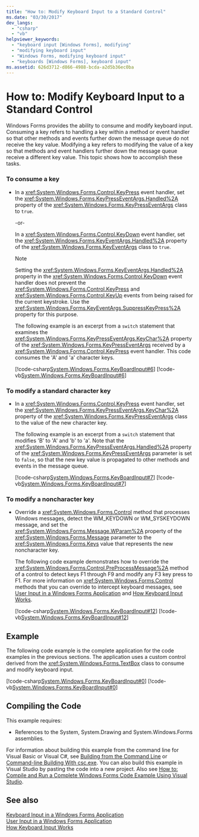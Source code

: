 ```yaml
---
title: "How to: Modify Keyboard Input to a Standard Control"
ms.date: "03/30/2017"
dev_langs: 
  - "csharp"
  - "vb"
helpviewer_keywords: 
  - "keyboard input [Windows Forms], modifying"
  - "modifying keyboard input"
  - "Windows Forms, modifying keyboard input"
  - "keyboards [Windows Forms], keyboard input"
ms.assetid: 626d3712-d866-4988-bcda-a2d5b36ec0ba
---
```

# How to: Modify Keyboard Input to a Standard Control
Windows Forms provides the ability to consume and modify keyboard input. Consuming a key refers to handling a key within a method or event handler so that other methods and events further down the message queue do not receive the key value. Modifying a key refers to modifying the value of a key so that methods and event handlers further down the message queue receive a different key value. This topic shows how to accomplish these tasks.  
  
### To consume a key  
  
-   In a <xref:System.Windows.Forms.Control.KeyPress> event handler, set the <xref:System.Windows.Forms.KeyPressEventArgs.Handled%2A> property of the <xref:System.Windows.Forms.KeyPressEventArgs> class to `true`.  
  
     -or-  
  
     In a <xref:System.Windows.Forms.Control.KeyDown> event handler, set the <xref:System.Windows.Forms.KeyEventArgs.Handled%2A> property of the <xref:System.Windows.Forms.KeyEventArgs> class to `true`.  
  
    > [!NOTE]
    >  Setting the <xref:System.Windows.Forms.KeyEventArgs.Handled%2A> property in the <xref:System.Windows.Forms.Control.KeyDown> event handler does not prevent the <xref:System.Windows.Forms.Control.KeyPress> and <xref:System.Windows.Forms.Control.KeyUp> events from being raised for the current keystroke. Use the <xref:System.Windows.Forms.KeyEventArgs.SuppressKeyPress%2A> property for this purpose.  
  
     The following example is an excerpt from a `switch` statement that examines the <xref:System.Windows.Forms.KeyPressEventArgs.KeyChar%2A> property of the <xref:System.Windows.Forms.KeyPressEventArgs> received by a <xref:System.Windows.Forms.Control.KeyPress> event handler. This code consumes the 'A' and 'a' character keys.  
  
     [!code-csharp[System.Windows.Forms.KeyBoardInput#6](../../../samples/snippets/csharp/VS_Snippets_Winforms/System.Windows.Forms.KeyboardInput/CS/form1.cs#6)]
     [!code-vb[System.Windows.Forms.KeyBoardInput#6](../../../samples/snippets/visualbasic/VS_Snippets_Winforms/System.Windows.Forms.KeyboardInput/VB/form1.vb#6)]  
  
### To modify a standard character key  
  
-   In a <xref:System.Windows.Forms.Control.KeyPress> event handler, set the <xref:System.Windows.Forms.KeyPressEventArgs.KeyChar%2A> property of the <xref:System.Windows.Forms.KeyPressEventArgs> class to the value of the new character key.  
  
     The following example is an excerpt from a `switch` statement that modifies 'B' to 'A' and 'b' to 'a'. Note that the <xref:System.Windows.Forms.KeyPressEventArgs.Handled%2A> property of the <xref:System.Windows.Forms.KeyPressEventArgs> parameter is set to `false`, so that the new key value is propagated to other methods and events in the message queue.  
  
     [!code-csharp[System.Windows.Forms.KeyBoardInput#7](../../../samples/snippets/csharp/VS_Snippets_Winforms/System.Windows.Forms.KeyboardInput/CS/form1.cs#7)]
     [!code-vb[System.Windows.Forms.KeyBoardInput#7](../../../samples/snippets/visualbasic/VS_Snippets_Winforms/System.Windows.Forms.KeyboardInput/VB/form1.vb#7)]  
  
### To modify a noncharacter key  
  
-   Override a <xref:System.Windows.Forms.Control> method that processes Windows messages, detect the WM_KEYDOWN or WM_SYSKEYDOWN message, and set the <xref:System.Windows.Forms.Message.WParam%2A> property of the <xref:System.Windows.Forms.Message> parameter to the <xref:System.Windows.Forms.Keys> value that represents the new noncharacter key.  
  
     The following code example demonstrates how to override the <xref:System.Windows.Forms.Control.PreProcessMessage%2A> method of a control to detect keys F1 through F9 and modify any F3 key press to F1. For more information on <xref:System.Windows.Forms.Control> methods that you can override to intercept keyboard messages, see [User Input in a Windows Forms Application](../../../docs/framework/winforms/user-input-in-a-windows-forms-application.md) and [How Keyboard Input Works](../../../docs/framework/winforms/how-keyboard-input-works.md).  
  
     [!code-csharp[System.Windows.Forms.KeyBoardInput#12](../../../samples/snippets/csharp/VS_Snippets_Winforms/System.Windows.Forms.KeyboardInput/CS/form1.cs#12)]
     [!code-vb[System.Windows.Forms.KeyBoardInput#12](../../../samples/snippets/visualbasic/VS_Snippets_Winforms/System.Windows.Forms.KeyboardInput/VB/form1.vb#12)]  
  
## Example  
 The following code example is the complete application for the code examples in the previous sections. The application uses a custom control derived from the <xref:System.Windows.Forms.TextBox> class to consume and modify keyboard input.  
  
 [!code-csharp[System.Windows.Forms.KeyBoardInput#0](../../../samples/snippets/csharp/VS_Snippets_Winforms/System.Windows.Forms.KeyboardInput/CS/form1.cs#0)]
 [!code-vb[System.Windows.Forms.KeyBoardInput#0](../../../samples/snippets/visualbasic/VS_Snippets_Winforms/System.Windows.Forms.KeyboardInput/VB/form1.vb#0)]  
  
## Compiling the Code  
 This example requires:  
  
-   References to the System, System.Drawing and System.Windows.Forms assemblies.  
  
 For information about building this example from the command line for Visual Basic or Visual C#, see [Building from the Command Line](~/docs/visual-basic/reference/command-line-compiler/building-from-the-command-line.md) or [Command-line Building With csc.exe](~/docs/csharp/language-reference/compiler-options/command-line-building-with-csc-exe.md). You can also build this example in Visual Studio by pasting the code into a new project.  Also see [How to: Compile and Run a Complete Windows Forms Code Example Using Visual Studio](https://msdn.microsoft.com/library/Bb129228\(v=vs.110\)).  
  
## See also
 [Keyboard Input in a Windows Forms Application](../../../docs/framework/winforms/keyboard-input-in-a-windows-forms-application.md)  
 [User Input in a Windows Forms Application](../../../docs/framework/winforms/user-input-in-a-windows-forms-application.md)  
 [How Keyboard Input Works](../../../docs/framework/winforms/how-keyboard-input-works.md)
